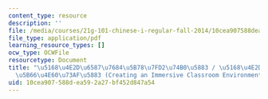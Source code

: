 ```yaml
---
content_type: resource
description: ''
file: /media/courses/21g-101-chinese-i-regular-fall-2014/10cea907588dea592a27bf452d847a54_MIT21G_101F14_Immersive_Environment_Chinese.pdf
file_type: application/pdf
learning_resource_types: []
ocw_type: OCWFile
resourcetype: Document
title: "\u5168\u4E2D\u6587\u7684\u5B78\u7FD2\u74B0\u5883 / \u5168\u4E2D\u6587\u7684\
  \u5B66\u4E60\u73AF\u5883 (Creating an Immersive Classroom Environment) Transcript"
uid: 10cea907-588d-ea59-2a27-bf452d847a54
---
```

